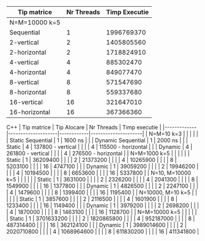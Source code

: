 | Tip matrice   | Nr Threads | Timp Executie |
|---------------|------------|---------------|
| N=M=10000 k=5 |            |               |
| Sequential    | 1          | 1996769370    |
| 2-vertical    | 2          | 1405805560    |
| 2-horizontal  | 2          | 1718824910    |
| 4-vertical    | 4          | 885302470     |
| 4-horizontal  | 4          | 849077470     |
| 8-vertical    | 8          | 571547690     |
| 8-horizontal  | 8          | 559337680     |
| 16-vertical   | 16         | 321647010     |
| 16-horizontal | 16         | 367366360     |


C++
| Tip matrice | Tip Alocare        | Nr Threads | Timp executie       |
|-------------|--------------------|------------|---------------------|
| N=M=10 k=3  |                    |            |                     |
|             | Static Sequential  | 1          | 1600 ns             |
|             | Dynamic Sequential | 1          | 2000 ns             |
|             | Static             | 4          | 137800 - vertical   |
|             |                    | 4          | 115500 - horizontal |
|             | Dynamic            | 4          | 261800 - vertical   |
|             |                    | 4          | 276500 - horizontal |
| N=M=1000 k=5 |          |    |          |
|              | Static   | 1  | 36209400 |
|              |          | 2  | 21373200 |
|              |          | 4  | 10265900 |
|              |          | 8  | 5203100  |
|              |          | 16 | 4747100  |
|              | Dynamic  | 1  | 39059200 |
|              |          | 2  | 19946200 |
|              |          | 4  | 10194500 |
|              |          | 8  | 6653600  |
|              |          | 16 | 5337800  |
| N=10, M=10000 k=5 |          |    |          |
|              | Static   | 1  | 3631000 |
|              |          | 2  | 2326200 |
|              |          | 4  | 2041300 |
|              |          | 8  | 1549900  |
|              |          | 16 | 1377800  |
|              | Dynamic  | 1  | 4826500 |
|              |          | 2  | 2247100 |
|              |          | 4  | 1479600 |
|              |          | 8  | 1399400  |
|              |          | 16 | 1195400  |
| N=10000, M=10 k=5 |          |    |          |
|              | Static   | 1  | 3857600 |
|              |          | 2  | 2116500 |
|              |          | 4  | 1601900 |
|              |          | 8  | 1233400  |
|              |          | 16 | 1149400  |
|              | Dynamic  | 1  | 3979200 |
|              |          | 2  | 2698200 |
|              |          | 4  | 1870000 |
|              |          | 8  | 1463100  |
|              |          | 16 | 1128700  |
| N=M=10000 k=5 |          |    |          |
|              | Static   | 1  | 3701633200 |
|              |          | 2  | 1820865800 |
|              |          | 4  | 952187000 |
|              |          | 8  | 487314400  |
|              |          | 16 | 362124100  |
|              | Dynamic  | 1  | 3989014600 |
|              |          | 2  | 2020710800 |
|              |          | 4  | 1068964600 |
|              |          | 8  | 611830200  |
|              |          | 16 | 411341800  |
